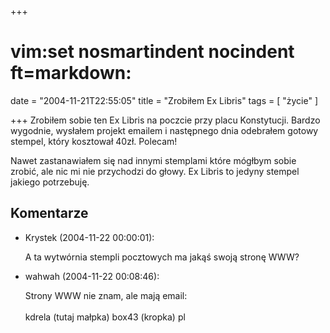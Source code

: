 +++
# vim:set nosmartindent nocindent ft=markdown:
date = "2004-11-21T22:55:05"
title = "Zrobiłem Ex Libris"
tags = [ "życie" ]

+++
Zrobiłem sobie ten Ex Libris na poczcie przy placu Konstytucji. Bardzo
wygodnie, wysłałem projekt emailem i następnego dnia odebrałem gotowy stempel,
który kosztował 40zł. Polecam!

<!--more-->

Nawet zastanawiałem się nad innymi stemplami które mógłbym sobie zrobić, ale
nic mi nie przychodzi do głowy. Ex Libris to jedyny stempel jakiego
potrzebuję.

## Komentarze

* Krystek (2004-11-22 00:00:01): <p>A ta wytwórnia stempli pocztowych ma jakąś
  swoją stronę WWW?</p>
* wahwah (2004-11-22 00:08:46): <p>Strony WWW nie znam, ale mają email: <br />
  <br />kdrela (tutaj małpka) box43 (kropka) pl</p>

